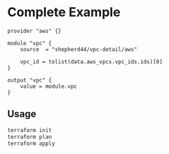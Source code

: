 # Complete Example

```hcl
provider "aws" {}

module "vpc" {
    source  = "shepherd44/vpc-detail/aws"

    vpc_id = tolist(data.aws_vpcs.vpc_ids.ids)[0]
}

output "vpc" {
    value = module.vpc
}
```

## Usage

```bash
terraform init
terraform plan
terraform apply
```
